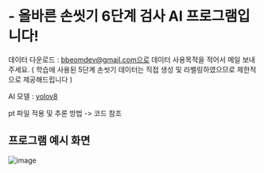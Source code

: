 # - 올바른 손씻기 6단계 검사 AI 프로그램입니다!

데이터 다운로드 : bbeomdev@gmail.com으로 데이터 사용목적을 적어서 메일 보내주세요. ( 학습에 사용된 5단계 손씻기 데이터는 직접 생성 및 라벨링하였으므로 제한적으로 제공해드립니다 )

AI 모델 : [yolov8](https://github.com/ultralytics/ultralytics?tab=AGPL-3.0-1-ov-file#readme) 

pt 파일 적용 및 추론 방법 -> 코드 참조

## 프로그램 예시 화면
![image](https://github.com/user-attachments/assets/9e1a7914-83fc-40b1-ad96-b20435286dac)
